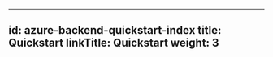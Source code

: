 ------------------------------------------------------------------------

id: azure-backend-quickstart-index
title: Quickstart
linkTitle: Quickstart
weight: 3
---

